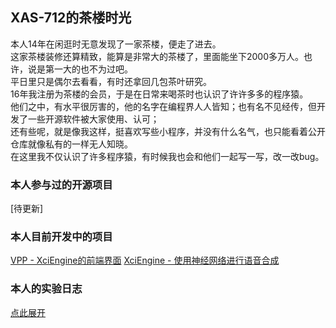 ## XAS-712的茶楼时光

本人14年在闲逛时无意发现了一家茶楼，便走了进去。  
这家茶楼装修还算精致，能算是非常大的茶楼了，里面能坐下2000多万人。也许，说是第一大的也不为过吧。  
平日里只是偶尔去看看，有时还拿回几包茶叶研究。  
16年我注册为茶楼的会员，于是在日常来喝茶时也认识了许许多多的程序猿。  
他们之中，有水平很厉害的，他的名字在编程界人人皆知；也有名不见经传，但开发了一些开源软件被大家使用、认可；  
还有些呢，就是像我这样，挺喜欢写些小程序，并没有什么名气，也只能看着公开仓库就像私有的一样无人知晓。  
在这里我不仅认识了许多程序猿，有时候我也会和他们一起写一写，改一改bug。  

### 本人参与过的开源项目
\[待更新\]

### 本人目前开发中的项目
[VPP - XciEngine的前端界面](https://github.com/XAS-712/VPP)
[XciEngine - 使用神经网络进行语音合成](https://github.com/XAS-712/XciEngine)

### 本人的实验日志
[点此展开](explog/)
